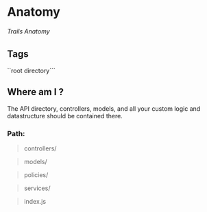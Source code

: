 # Anatomy
###### Trails Anatomy

## Tags
``root directory```

## Where am I ?

The API directory, controllers, models, and all your custom logic and datastructure should be contained there. 

### Path:

> controllers/

> models/

> policies/

> services/

> index.js
